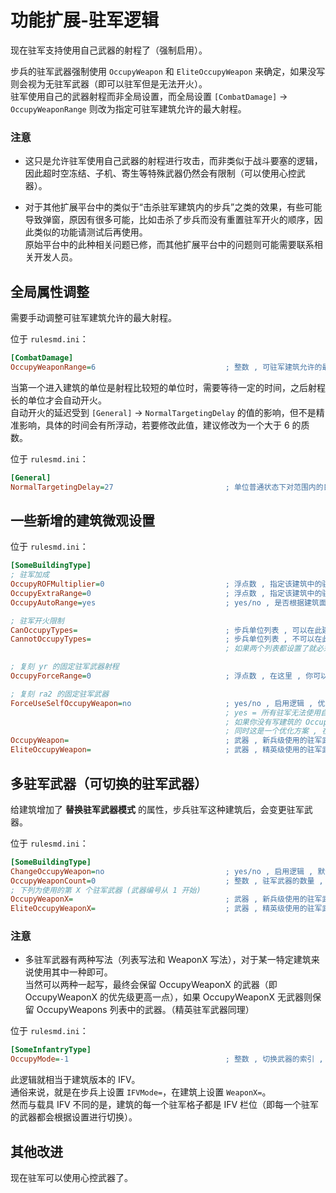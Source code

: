 # 功能扩展-驻军逻辑

现在驻军支持使用自己武器的射程了（强制启用）。

步兵的驻军武器强制使用 `OccupyWeapon` 和 `EliteOccupyWeapon` 来确定，如果没写则会视为无驻军武器（即可以驻军但是无法开火）。  
驻军使用自己的武器射程而非全局设置，而全局设置 `[CombatDamage]` -> `OccupyWeaponRange` 则改为指定可驻军建筑允许的最大射程。

### 注意

* 这只是允许驻军使用自己武器的射程进行攻击，而非类似于战斗要塞的逻辑，因此超时空冻结、子机、寄生等特殊武器仍然会有限制（可以使用心控武器）。

* 对于其他扩展平台中的类似于“击杀驻军建筑内的步兵”之类的效果，有些可能导致弹窗，原因有很多可能，比如击杀了步兵而没有重置驻军开火的顺序，因此类似的功能请测试后再使用。  
原始平台中的此种相关问题已修，而其他扩展平台中的问题则可能需要联系相关开发人员。



## 全局属性调整

需要手动调整可驻军建筑允许的最大射程。

位于 `rulesmd.ini`：

```ini
[CombatDamage]
OccupyWeaponRange=6                             ; 整数 , 可驻军建筑允许的最大射程 (驻军建筑本身)
```

当第一个进入建筑的单位是射程比较短的单位时，需要等待一定的时间，之后射程长的单位才会自动开火。  
自动开火的延迟受到 `[General]` -> `NormalTargetingDelay` 的值的影响，但不是精准影响，具体的时间会有所浮动，若要修改此值，建议修改为一个大于 6 的质数。

位于 `rulesmd.ini`：

```ini
[General]
NormalTargetingDelay=27                         ; 单位普通状态下对范围内的目标进行攻击的延迟时间 , 它提供了一个精确的值 , 27 只是泰伯利亚之日的默认值 , 单位 : 帧
```



## 一些新增的建筑微观设置

位于 `rulesmd.ini`：

```ini
[SomeBuildingType]
; 驻军加成
OccupyROFMultiplier=0                           ; 浮点数 , 指定该建筑中的驻军的攻击速度倍率 , 值小于等于 0 则使用全局设置中的值 , 默认值是 0
OccupyExtraRange=0                              ; 浮点数 , 指定该建筑中的驻军的攻击射程增加量 , 负数 = 减少射程 , 默认值是 0
OccupyAutoRange=yes                             ; yes/no , 是否根据建筑面积自动提升射程 , 避免驻军到拥有较大面积的建筑时步兵对外射程不足的问题 , 默认值是 yes

; 驻军开火限制
CanOccupyTypes=                                 ; 步兵单位列表 , 可以在此建筑驻军开火的步兵列表 (白名单) , 不写或留空表示所有人都可以开火 , 默认值是 空
CannotOccupyTypes=                              ; 步兵单位列表 , 不可以在此建筑驻军开火的步兵列表 (黑名单) , 默认值是 空
                                                ; 如果两个列表都设置了就必须同时满足两个列表才能开火 , 然后即使不能开火 , 单位也依然可以进入驻军建筑

; 复刻 yr 的固定驻军武器射程
OccupyForceRange=0                              ; 浮点数 , 在这里 , 你可以恢复以前的固定射程的逻辑 , 强制此建筑的所有驻军都使用此射程 , 当此项大于 0 时生效 , 不影响 OccupyAutoRange 的效果 , 默认值是 0

; 复刻 ra2 的固定驻军武器
ForceUseSelfOccupyWeapon=no                     ; yes/no , 启用逻辑 , 优先级高于【多驻军武器】 , 默认值是 no
                                                ; yes = 所有驻军无法使用自己的驻军武器 , 改为使用建筑的 OccupyWeapon 武器开火
                                                ; 如果你没有写建筑的 OccupyWeapon , 则效果基本等同于 CanOccupyFire=no , 还请注意
                                                ; 同时这是一个优化方案 , 在要求所有步兵都使用同一个驻军武器时 , 它的性能会比较高
OccupyWeapon=                                   ; 武器 , 新兵级使用的驻军武器 , 默认值是 空
EliteOccupyWeapon=                              ; 武器 , 精英级使用的驻军武器 , 默认值是 空
```



## 多驻军武器（可切换的驻军武器）

给建筑增加了 **替换驻军武器模式** 的属性，步兵驻军这种建筑后，会变更驻军武器。

位于 `rulesmd.ini`：

```ini
[SomeBuildingType]
ChangeOccupyWeapon=no                           ; yes/no , 启用逻辑 , 默认值是 no
OccupyWeaponCount=0                             ; 整数 , 驻军武器的数量 , 小于 0 按 0 算 , 默认值是 0
; 下列为使用的第 X 个驻军武器 (武器编号从 1 开始)
OccupyWeaponX=                                  ; 武器 , 新兵级使用的驻军武器 , 默认值是 空
EliteOccupyWeaponX=                             ; 武器 , 精英级使用的驻军武器 , 默认值是 空
```

### 注意

* 多驻军武器有两种写法（列表写法和 WeaponX 写法），对于某一特定建筑来说使用其中一种即可。  
当然可以两种一起写，最终会保留 OccupyWeaponX 的武器（即 OccupyWeaponX 的优先级更高一点），如果 OccupyWeaponX 无武器则保留 OccupyWeapons 列表中的武器。（精英驻军武器同理）

位于 `rulesmd.ini`：

```ini
[SomeInfantryType]
OccupyMode=-1                                   ; 整数 , 切换武器的索引 , -1 = 使用 OccupyWeapon 作为驻军武器
```

此逻辑就相当于建筑版本的 IFV。  
通俗来说，就是在步兵上设置 `IFVMode=`，在建筑上设置 `WeaponX=`。  
然而与载具 IFV 不同的是，建筑的每一个驻军格子都是 IFV 栏位（即每一个驻军的武器都会根据设置进行切换）。



## 其他改进

现在驻军可以使用心控武器了。